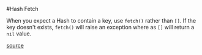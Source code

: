 #Hash Fetch

When you expect a Hash to contain a key, use `fetch()` rather than `[]`.
If the key doesn't exists, `fetch()` will raise an exception where as `[]` will return a `nil` value.

[source](http://brewhouse.io/2016/02/26/five-practices-for-robust-ruby-on-rails-applications.html?utm_source=rubyweekly&utm_medium=email)